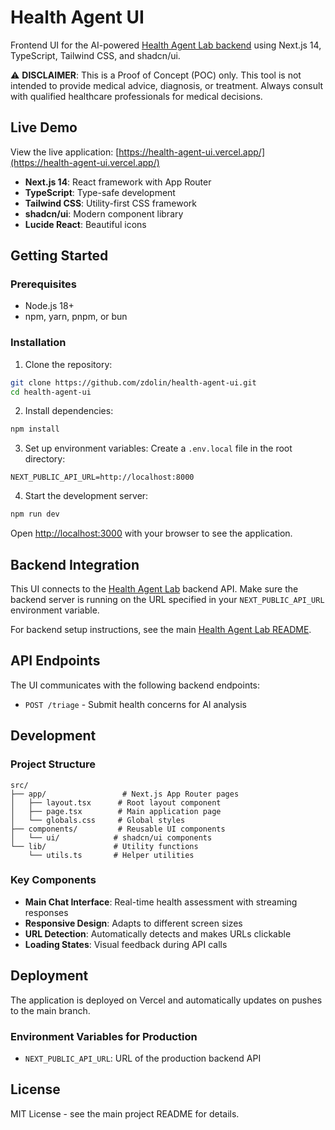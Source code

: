 # Health Agent UI

Frontend UI for the AI-powered [Health Agent Lab backend](https://github.com/zdolin/health-agent-lab) using Next.js 14, TypeScript, Tailwind CSS, and shadcn/ui.

⚠️ **DISCLAIMER**: This is a Proof of Concept (POC) only. This tool is not intended to provide medical advice, diagnosis, or treatment. Always consult with qualified healthcare professionals for medical decisions.

## Live Demo

View the live application: [https://health-agent-ui.vercel.app/](https://health-agent-ui.vercel.app/)

- **Next.js 14**: React framework with App Router
- **TypeScript**: Type-safe development
- **Tailwind CSS**: Utility-first CSS framework
- **shadcn/ui**: Modern component library
- **Lucide React**: Beautiful icons

## Getting Started

### Prerequisites

- Node.js 18+ 
- npm, yarn, pnpm, or bun

### Installation

1. Clone the repository:
```bash
git clone https://github.com/zdolin/health-agent-ui.git
cd health-agent-ui
```

2. Install dependencies:
```bash
npm install
```

3. Set up environment variables:
Create a `.env.local` file in the root directory:
```env
NEXT_PUBLIC_API_URL=http://localhost:8000
```

4. Start the development server:
```bash
npm run dev
```

Open [http://localhost:3000](http://localhost:3000) with your browser to see the application.

## Backend Integration

This UI connects to the [Health Agent Lab](https://github.com/zdolin/health-agent-lab) backend API. Make sure the backend server is running on the URL specified in your `NEXT_PUBLIC_API_URL` environment variable.

For backend setup instructions, see the main [Health Agent Lab README](https://github.com/zdolin/health-agent-lab).

## API Endpoints

The UI communicates with the following backend endpoints:
- `POST /triage` - Submit health concerns for AI analysis

## Development

### Project Structure

```
src/
├── app/                 # Next.js App Router pages
│   ├── layout.tsx      # Root layout component
│   ├── page.tsx        # Main application page
│   └── globals.css     # Global styles
├── components/         # Reusable UI components
│   └── ui/            # shadcn/ui components
└── lib/               # Utility functions
    └── utils.ts       # Helper utilities
```

### Key Components

- **Main Chat Interface**: Real-time health assessment with streaming responses
- **Responsive Design**: Adapts to different screen sizes
- **URL Detection**: Automatically detects and makes URLs clickable
- **Loading States**: Visual feedback during API calls

## Deployment

The application is deployed on Vercel and automatically updates on pushes to the main branch.

### Environment Variables for Production

- `NEXT_PUBLIC_API_URL`: URL of the production backend API

## License

MIT License - see the main project README for details.
